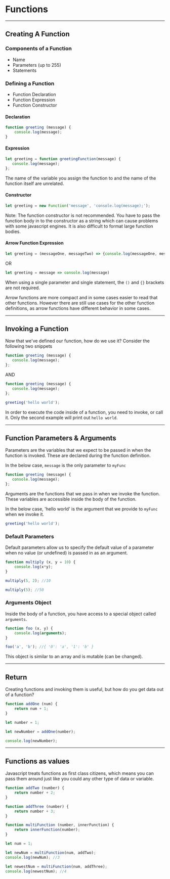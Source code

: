 # Functions
---
## Creating A Function

### Components of a Function
- Name
- Parameters (up to 255)
- Statements

### Defining a Function
- Function Declaration
- Function Expression
- Function Constructor

#### Declaration
```js
function greeting (message) {
    console.log(message);
}
```
#### Expression
```js
let greeting = function greetingFunction(message) {
   console.log(message);
};
```
The name of the variable you assign the function to and the name of the function itself are unrelated.

#### Constructor
```js
let greeting = new Function('message', 'console.log(message);');
```
Note: The function constructor is not recommended. You have to pass the function body in to the constructor as a string which can cause problems with some javascript engines. It is also difficult to format large function bodies.

#### Arrow Function Expression
```js
let greeting = (messageOne, messageTwo) => {console.log(messageOne, messageTwo)}
```
OR
```js
let greeting = message => console.log(message)
```

When using a single parameter and single statement, the `()` and `{}` brackets are not required.

Arrow functions are more compact and in some cases easier to read that other functions. However there are still use cases for the other function definitions, as arrow functions have different behavior in some cases.

---
## Invoking a Function
Now that we've defined our function, how do we use it? Consider the following two snippets

```js
function greeting (message) {
   console.log(message);
};
```
AND
```js
function greeting (message) {
   console.log(message);
};

greeting('hello world');

```

In order to execute the code inside of a function, you need to invoke, or call it. Only the second example will print out `hello world`.

---
## Function Parameters & Arguments

Parameters are the variables that we expect to be passed in when the function is invoked. These are declared during the function definition.

In the below case, `message` is the only parameter to `myFunc`

```js
function greeting (message) {
   console.log(message);
};
```

Arguments are the functions that we pass in when we invoke the function. These variables are accessible inside the body of the function.

In the below case, 'hello world' is the argument that we provide to `myFunc` when we invoke it.

```js
greeting('hello world');
```

### Default Parameters
Default parameters allow us to specify the default value of a parameter when no value (or undefined) is passed in as an argument.

```js
function multiply (x, y = 10) {
    console.log(x*y);
}

multiply(5, 2); //10

multiply(5); //50
```

### Arguments Object
Inside the body of a function, you have access to a special object called `arguments`.

```js
function foo (x, y) {
    console.log(arguments);
}

foo('a', 'b'); //{ '0': 'a', '1': 'b' }
```
This object is similar to an array and is mutable (can be changed).

---
## Return
Creating functions and invoking them is useful, but how do you get data out of a function?

```js
function addOne (num) {
    return num + 1;
}

let number = 1;

let newNumber = addOne(number);

console.log(newNumber);
```

---
## Functions as values
Javascript treats functions as first class citizens, which means you can pass them around just like you could any other type of data or variable.

```js
function addTwo (number) {
    return number + 2;
}

function addThree (number) {
    return number + 3;
}

function multiFunction (number, innerFunction) {
    return innerFunction(number);
}

let num = 1;

let newNum = multiFunction(num, addTwo);
console.log(newNum); //3

let newestNum = multiFunction(num, addThree);
console.log(newestNum); //4
```

